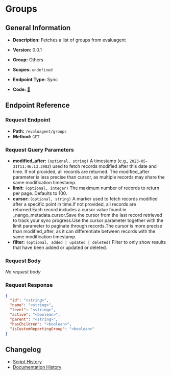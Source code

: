 # Groups

## General Information

- **Description:** Fetches a list of groups from evaluagent

- **Version:** 0.0.1
- **Group:** Others
- **Scopes:** `undefined`
- **Endpoint Type:** Sync
- **Code:** [🔗](https://github.com/NangoHQ/integration-templates/tree/main/integrations/evaluagent/syncs/groups.ts)


## Endpoint Reference

### Request Endpoint

- **Path:** `/evaluagent/groups`
- **Method:** `GET`

### Request Query Parameters

- **modified_after:** `(optional, string)` A timestamp (e.g., `2023-05-31T11:46:13.390Z`) used to fetch records modified after this date and time. If not provided, all records are returned. The modified_after parameter is less precise than cursor, as multiple records may share the same modification timestamp.
- **limit:** `(optional, integer)` The maximum number of records to return per page. Defaults to 100.
- **cursor:** `(optional, string)` A marker used to fetch records modified after a specific point in time.If not provided, all records are returned.Each record includes a cursor value found in _nango_metadata.cursor.Save the cursor from the last record retrieved to track your sync progress.Use the cursor parameter together with the limit parameter to paginate through records.The cursor is more precise than modified_after, as it can differentiate between records with the same modification timestamp.
- **filter:** `(optional, added | updated | deleted)` Filter to only show results that have been added or updated or deleted.

### Request Body

_No request body_

### Request Response

```json
{
  "id": "<string>",
  "name": "<string>",
  "level": "<string>",
  "active": "<boolean>",
  "parent": "<string>",
  "hasChildren": "<boolean>",
  "isCustomReportingGroup": "<boolean>"
}
```

## Changelog

- [Script History](https://github.com/NangoHQ/integration-templates/commits/main/integrations/evaluagent/syncs/groups.ts)
- [Documentation History](https://github.com/NangoHQ/integration-templates/commits/main/integrations/evaluagent/syncs/groups.md)

<!-- END  GENERATED CONTENT -->

